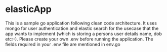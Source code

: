# elasticApp
This is a sample go application following clean code architecture. It uses mongo for user authentication and elastic search for the usecase that the app wants to implement (which is storing a persons user details name, dob etc:-).
Please create your own .env before running the application. The fields required in your .env file are mentioned in env.go
